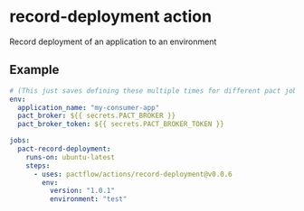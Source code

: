 # record-deployment action

Record deployment of an application to an environment

## Example

```yml
# (This just saves defining these multiple times for different pact jobs)
env:
  application_name: "my-consumer-app"
  pact_broker: ${{ secrets.PACT_BROKER }}
  pact_broker_token: ${{ secrets.PACT_BROKER_TOKEN }}

jobs:
  pact-record-deployment:
    runs-on: ubuntu-latest
    steps:
      - uses: pactflow/actions/record-deployment@v0.0.6
        env:
          version: "1.0.1"
          environment: "test"
```
